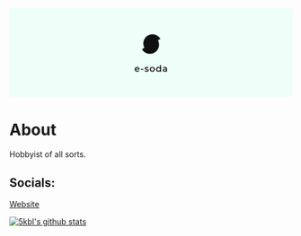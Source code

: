 [![E-Soda Banner](./Banner-Small.png)](https://esoda.ga)
# About
Hobbyist of all sorts.

## Socials:
[Website](https://esoda.ga) <br>



[![5kbl's github stats](https://github-readme-stats.vercel.app/api?username=5kbl&theme=graywhite&show_icons=true)](https://github.com/anuraghazra/github-readme-stats)
